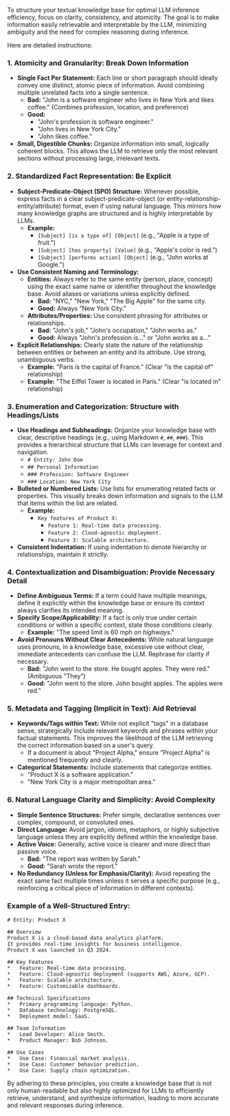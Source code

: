To structure your textual knowledge base for optimal LLM inference efficiency, focus on clarity, consistency, and atomicity. The goal is to make information easily retrievable and interpretable by the LLM, minimizing ambiguity and the need for complex reasoning during inference.

Here are detailed instructions:

### **1. Atomicity and Granularity: Break Down Information**

*   **Single Fact Per Statement:** Each line or short paragraph should ideally convey one distinct, atomic piece of information. Avoid combining multiple unrelated facts into a single sentence.
    *   **Bad:** "John is a software engineer who lives in New York and likes coffee." (Combines profession, location, and preference)
    *   **Good:**
        *   "John's profession is software engineer."
        *   "John lives in New York City."
        *   "John likes coffee."
*   **Small, Digestible Chunks:** Organize information into small, logically coherent blocks. This allows the LLM to retrieve only the most relevant sections without processing large, irrelevant texts.

### **2. Standardized Fact Representation: Be Explicit**

*   **Subject-Predicate-Object (SPO) Structure:** Whenever possible, express facts in a clear subject-predicate-object (or entity-relationship-entity/attribute) format, even if using natural language. This mirrors how many knowledge graphs are structured and is highly interpretable by LLMs.
    *   **Example:**
        *   `[Subject] [is a type of] [Object]` (e.g., "Apple is a type of fruit.")
        *   `[Subject] [has property] [Value]` (e.g., "Apple's color is red.")
        *   `[Subject] [performs action] [Object]` (e.g., "John works at Google.")
*   **Use Consistent Naming and Terminology:**
    *   **Entities:** Always refer to the same entity (person, place, concept) using the exact same name or identifier throughout the knowledge base. Avoid aliases or variations unless explicitly defined.
        *   **Bad:** "NYC," "New York," "The Big Apple" for the same city.
        *   **Good:** Always "New York City."
    *   **Attributes/Properties:** Use consistent phrasing for attributes or relationships.
        *   **Bad:** "John's job," "John's occupation," "John works as."
        *   **Good:** Always "John's profession is..." or "John works as a..."
*   **Explicit Relationships:** Clearly state the nature of the relationship between entities or between an entity and its attribute. Use strong, unambiguous verbs.
    *   **Example:** "Paris is the capital of France." (Clear "is the capital of" relationship)
    *   **Example:** "The Eiffel Tower is located in Paris." (Clear "is located in" relationship)

### **3. Enumeration and Categorization: Structure with Headings/Lists**

*   **Use Headings and Subheadings:** Organize your knowledge base with clear, descriptive headings (e.g., using Markdown `#`, `##`, `###`). This provides a hierarchical structure that LLMs can leverage for context and navigation.
    *   `# Entity: John Doe`
    *   `## Personal Information`
    *   `### Profession: Software Engineer`
    *   `### Location: New York City`
*   **Bulleted or Numbered Lists:** Use lists for enumerating related facts or properties. This visually breaks down information and signals to the LLM that items within the list are related.
    *   **Example:**
        *   `Key features of Product X:`
            *   `Feature 1: Real-time data processing.`
            *   `Feature 2: Cloud-agnostic deployment.`
            *   `Feature 3: Scalable architecture.`
*   **Consistent Indentation:** If using indentation to denote hierarchy or relationships, maintain it strictly.

### **4. Contextualization and Disambiguation: Provide Necessary Detail**

*   **Define Ambiguous Terms:** If a term could have multiple meanings, define it explicitly within the knowledge base or ensure its context always clarifies its intended meaning.
*   **Specify Scope/Applicability:** If a fact is only true under certain conditions or within a specific context, state those conditions clearly.
    *   **Example:** "The speed limit is 60 mph *on highways*."
*   **Avoid Pronouns Without Clear Antecedents:** While natural language uses pronouns, in a knowledge base, excessive use without clear, immediate antecedents can confuse the LLM. Rephrase for clarity if necessary.
    *   **Bad:** "John went to the store. He bought apples. They were red." (Ambiguous "They")
    *   **Good:** "John went to the store. John bought apples. The apples were red."

### **5. Metadata and Tagging (Implicit in Text): Aid Retrieval**

*   **Keywords/Tags within Text:** While not explicit "tags" in a database sense, strategically include relevant keywords and phrases within your factual statements. This improves the likelihood of the LLM retrieving the correct information based on a user's query.
    *   If a document is about "Project Alpha," ensure "Project Alpha" is mentioned frequently and clearly.
*   **Categorical Statements:** Include statements that categorize entities.
    *   "Product X is a software application."
    *   "New York City is a major metropolitan area."

### **6. Natural Language Clarity and Simplicity: Avoid Complexity**

*   **Simple Sentence Structures:** Prefer simple, declarative sentences over complex, compound, or convoluted ones.
*   **Direct Language:** Avoid jargon, idioms, metaphors, or highly subjective language unless they are explicitly defined within the knowledge base.
*   **Active Voice:** Generally, active voice is clearer and more direct than passive voice.
    *   **Bad:** "The report was written by Sarah."
    *   **Good:** "Sarah wrote the report."
*   **No Redundancy (Unless for Emphasis/Clarity):** Avoid repeating the exact same fact multiple times unless it serves a specific purpose (e.g., reinforcing a critical piece of information in different contexts).

### **Example of a Well-Structured Entry:**

```
# Entity: Product X

## Overview
Product X is a cloud-based data analytics platform.
It provides real-time insights for business intelligence.
Product X was launched in Q3 2024.

## Key Features
*   Feature: Real-time data processing.
*   Feature: Cloud-agnostic deployment (supports AWS, Azure, GCP).
*   Feature: Scalable architecture.
*   Feature: Customizable dashboards.

## Technical Specifications
*   Primary programming language: Python.
*   Database technology: PostgreSQL.
*   Deployment model: SaaS.

## Team Information
*   Lead Developer: Alice Smith.
*   Product Manager: Bob Johnson.

## Use Cases
*   Use Case: Financial market analysis.
*   Use Case: Customer behavior prediction.
*   Use Case: Supply chain optimization.
```

By adhering to these principles, you create a knowledge base that is not only human-readable but also highly optimized for LLMs to efficiently retrieve, understand, and synthesize information, leading to more accurate and relevant responses during inference.